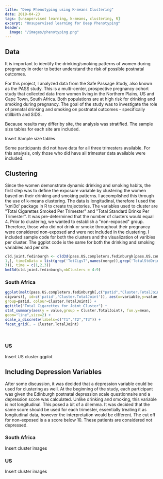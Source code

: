 ```yaml
---
title: "Deep Phenotyping using K-means Clustering"
date: 2018-04-23
tags: [unsupervised learning, k-means, clustering, R]
excerpt: "Unsupervised learning for Deep Phenotyping"
header:
  image: "/images/phenotyping.png"
---
```


## Data

It is important to identify the drinking/smoking patterns of women during pregnancy in order to better understand the risk of possible postnatal outcomes.

For this project, I analyzed data from the Safe Passage Study, also known as the PASS study. This is a multi-center, prospective pregnancy cohort study that collected data from women living in the Northern Plains, US and Cape Town, South Africa. Both populations are at high risk for drinking and smoking during pregnancy. The goal of the study was to investigate the role of prenatal drinking and smoking on postnatal outcomes - specifically stillbirth and SIDS.

Because results may differ by site, the analysis was stratified. The sample size tables for each site are included.

Insert Sample size tables
<img src="{{ site.url }}{{ site.baseurl }}/images/Table1_SA.png" alt="" class="center">

Some participants did not have data for all three trimesters available. For this analysis, only those who did have all trimester data available were included.

## Clustering

Since the women demonstrate dynamic drinking and smoking habits, the first step was to define the exposure variable by clustering the women based on their drinking and smoking patterns. I accomplished this through the use of k-means clustering. The data is longitudinal, therefore I used the 'kml3d' package in R to create trajectories. The variables used to cluster are "Total Cigarettes Smoked Per Trimester" and "Total Standard Drinks Per Trimester". It was pre-determined that the number of clusters would equal 4. Prior to clustering, we wanted to establish a "non-exposed" group. Therefore, those who did not drink or smoke throughout their pregnancy were considered non-exposed and were not included in the clustering. I included sample code for both the clusters and the visualization of varibles per cluster. The ggplot code is the same for both the drinking and smoking variables and per site.

```r
cld.joint.fedinburgh <- cld3d(pass.US.completers.fedinburgh[pass.US.completers.fedinburgh$Exposure ==
1,], timeInData = list(grep('TotCigsT',names(merge)),grep('TotalStdDrinksT',names(merge)),rep(181,
3)), time = c(1,2,3))
kml3d(cld.joint.fedinburgh,nbClusters = 4:9)
```

### South Africa

```r
ggplot(melt(pass.US.completers.fedinburgh[,c("patid","Cluster.TotalJoint",
cigvars)], id=c('patid','Cluster.TotalJoint')), aes(x=variable,y=value,
group=patid, colour=Cluster.TotalJoint)) +
ggtitle("Total Cigarettes for Joint Cluster") +
stat_summary(aes(y = value,group = Cluster.TotalJoint), fun.y=mean,
geom="line",size=2) +
scale_x_discrete(labels=c("T1","T2","T3")) +
facet_grid(. ~ Cluster.TotalJoint)
```
<img src="{{ site.url }}{{ site.baseurl }}/images/kml_SA.png" alt="" class="center"> <img src="{{ site.url }}{{ site.baseurl }}/images/kml_SA2.png" alt="" class="center">

### US

Insert US cluster ggplot

## Including Depression Variables
After some discussion, it was decided that a depression variable could be used for clustering as well. At the beginning of the study, each participant was given the Edinburgh postnatal depression scale questionnaire and a depression score was calculated. Unlike drinking and smoking, this variable is not longitudinal. This posed a bit of a dilemma. It was decided that the same score should be used for each trimester, essentially treating it as longitudinal data, however the interpretation would be different. The cut off for non-exposed is a a score below 10. These patients are considered not depressed.

### South Africa

Insert cluster images

### US

Insert cluster images
